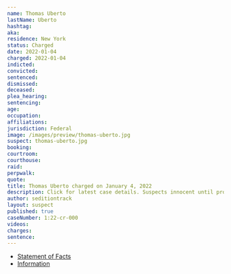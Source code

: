 ```yaml
---
name: Thomas Uberto
lastName: Uberto
hashtag:
aka:
residence: New York
status: Charged
date: 2022-01-04
charged: 2022-01-04
indicted:
convicted:
sentenced:
dismissed:
deceased:
plea_hearing:
sentencing:
age:
occupation:
affiliations:
jurisdiction: Federal
image: /images/preview/thomas-uberto.jpg
suspect: thomas-uberto.jpg
booking:
courtroom:
courthouse:
raid:
perpwalk:
quote:
title: Thomas Uberto charged on January 4, 2022
description: Click for latest case details. Suspects innocent until proven guilty.
author: seditiontrack
layout: suspect
published: true
caseNumber: 1:22-cr-000
videos:
charges:
sentence:
---
```

- [Statement of Facts](https://www.justice.gov/usao-dc/case-multi-defendant/file/1481286/download)
- [Information](https://www.justice.gov/usao-dc/case-multi-defendant/file/1481291/download)
